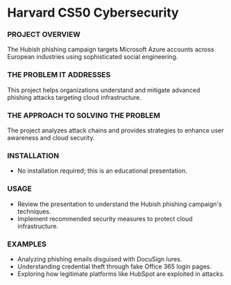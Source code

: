 # Harvard CS50 Cybersecurity

### PROJECT OVERVIEW
The Hubish phishing campaign targets Microsoft Azure accounts across European industries using sophisticated social engineering.

### THE PROBLEM IT ADDRESSES
This project helps organizations understand and mitigate advanced phishing attacks targeting cloud infrastructure.

### THE APPROACH TO SOLVING THE PROBLEM
The project analyzes attack chains and provides strategies to enhance user awareness and cloud security.

### INSTALLATION
- No installation required; this is an educational presentation.

### USAGE
- Review the presentation to understand the Hubish phishing campaign's techniques.
- Implement recommended security measures to protect cloud infrastructure.

### EXAMPLES
- Analyzing phishing emails disguised with DocuSign lures.
- Understanding credential theft through fake Office 365 login pages.
- Exploring how legitimate platforms like HubSpot are exploited in attacks.

